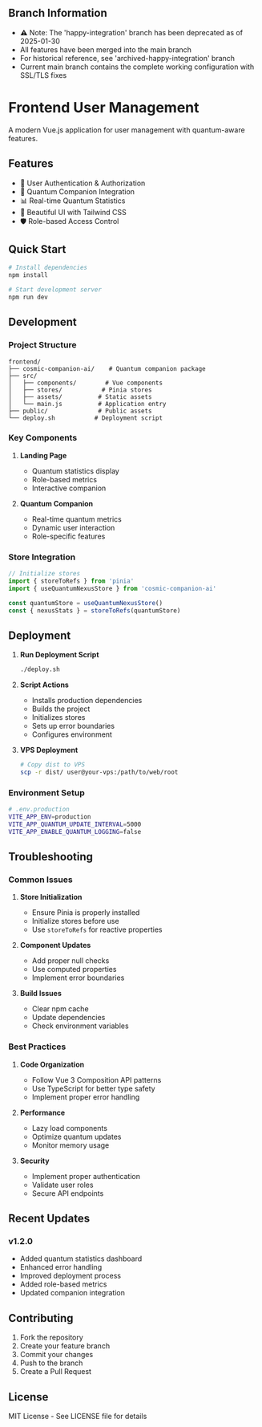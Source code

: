 ## Branch Information
- ⚠️ Note: The 'happy-integration' branch has been deprecated as of 2025-01-30
- All features have been merged into the main branch
- For historical reference, see 'archived-happy-integration' branch
- Current main branch contains the complete working configuration with SSL/TLS fixes

# Frontend User Management

A modern Vue.js application for user management with quantum-aware features.

## Features

- 🎯 User Authentication & Authorization
- 🌌 Quantum Companion Integration
- 📊 Real-time Quantum Statistics
- 🎨 Beautiful UI with Tailwind CSS
- 🛡️ Role-based Access Control

## Quick Start

```bash
# Install dependencies
npm install

# Start development server
npm run dev
```

## Development

### Project Structure

```
frontend/
├── cosmic-companion-ai/    # Quantum companion package
├── src/
│   ├── components/        # Vue components
│   ├── stores/           # Pinia stores
│   ├── assets/          # Static assets
│   └── main.js          # Application entry
├── public/              # Public assets
└── deploy.sh           # Deployment script
```

### Key Components

1. **Landing Page**
   - Quantum statistics display
   - Role-based metrics
   - Interactive companion

2. **Quantum Companion**
   - Real-time quantum metrics
   - Dynamic user interaction
   - Role-specific features

### Store Integration

```javascript
// Initialize stores
import { storeToRefs } from 'pinia'
import { useQuantumNexusStore } from 'cosmic-companion-ai'

const quantumStore = useQuantumNexusStore()
const { nexusStats } = storeToRefs(quantumStore)
```

## Deployment

1. **Run Deployment Script**
   ```bash
   ./deploy.sh
   ```

2. **Script Actions**
   - Installs production dependencies
   - Builds the project
   - Initializes stores
   - Sets up error boundaries
   - Configures environment

3. **VPS Deployment**
   ```bash
   # Copy dist to VPS
   scp -r dist/ user@your-vps:/path/to/web/root
   ```

### Environment Setup

```bash
# .env.production
VITE_APP_ENV=production
VITE_APP_QUANTUM_UPDATE_INTERVAL=5000
VITE_APP_ENABLE_QUANTUM_LOGGING=false
```

## Troubleshooting

### Common Issues

1. **Store Initialization**
   - Ensure Pinia is properly installed
   - Initialize stores before use
   - Use `storeToRefs` for reactive properties

2. **Component Updates**
   - Add proper null checks
   - Use computed properties
   - Implement error boundaries

3. **Build Issues**
   - Clear npm cache
   - Update dependencies
   - Check environment variables

### Best Practices

1. **Code Organization**
   - Follow Vue 3 Composition API patterns
   - Use TypeScript for better type safety
   - Implement proper error handling

2. **Performance**
   - Lazy load components
   - Optimize quantum updates
   - Monitor memory usage

3. **Security**
   - Implement proper authentication
   - Validate user roles
   - Secure API endpoints

## Recent Updates

### v1.2.0
- Added quantum statistics dashboard
- Enhanced error handling
- Improved deployment process
- Added role-based metrics
- Updated companion integration

## Contributing

1. Fork the repository
2. Create your feature branch
3. Commit your changes
4. Push to the branch
5. Create a Pull Request

## License

MIT License - See LICENSE file for details
